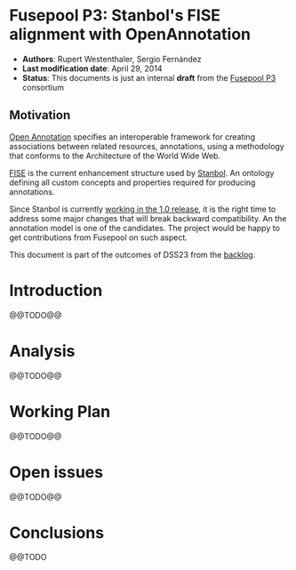 # Fusepool P3: Stanbol's FISE alignment with OpenAnnotation

* **Authors**: Rupert Westenthaler, Sergio Fernández
* **Last modification date**: April 29, 2014
* **Status**: This documents is just an internal **draft** from the [Fusepool P3](http://www.fusepool.eu/p3) consortium

## Motivation

[Open Annotation](http://www.openannotation.org/spec/core/) specifies an interoperable 
framework for creating associations between related resources, annotations, using a 
methodology that conforms to the Architecture of the World Wide Web. 

[FISE](http://stanbol.apache.org/docs/trunk/components/enhancer/enhancementstructure)
is the current enhancement structure used by [Stanbol](http://stanbol.apache.org). An
ontology defining all custom concepts and properties required for producing annotations.

Since Stanbol is currently [working in the 1.0 release](http://markmail.org/message/6dwwkwv7elmo6454),
it is the right time to address some major changes that will break backward compatibility. 
An the annotation model is one of the candidates. The project would be happy to get
contributions from Fusepool on such aspect.

This document is part of the outcomes of DSS23 from the [backlog](https://easybacklog.com/accounts/4748/backlogs/54217).

# Introduction

@@TODO@@

# Analysis

@@TODO@@

# Working Plan

@@TODO@@

# Open issues

@@TODO@@

# Conclusions

@@TODO

